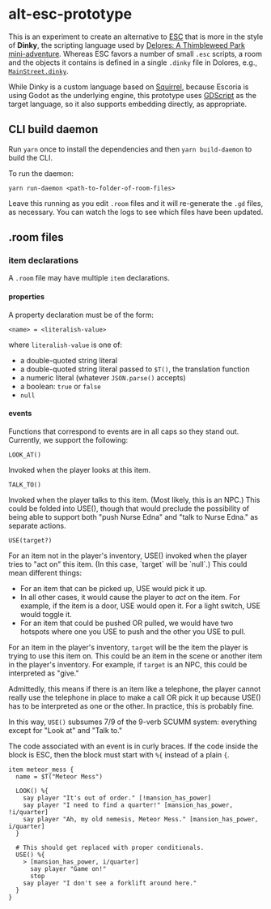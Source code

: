 # alt-esc-prototype

This is an experiment to create an alternative to
[ESC](https://docs.escoria-framework.org/en/devel/scripting/z_esc_reference.html)
that is more in the style of **Dinky**, the scripting language used by [Delores:
A Thimbleweed Park mini-adventure](https://github.com/grumpygamer/DeloresDev).
Whereas ESC favors a number of small `.esc` scripts, a room and the objects it
contains is defined in a single `.dinky` file in Dolores, e.g.,
[`MainStreet.dinky`](https://github.com/grumpygamer/DeloresDev/blob/master/Scripts/Rooms/MainStreet.dinky).

While Dinky is a custom language based on
[Squirrel](https://github.com/albertodemichelis/squirrel), because Escoria is
using Godot as the underlying engine, this prototype uses
[GDScript](https://docs.godotengine.org/en/stable/tutorials/scripting/gdscript/gdscript_basics.html)
as the target language, so it also supports embedding directly,
as appropriate.

## CLI build daemon

Run `yarn` once to install the dependencies and then `yarn build-daemon` to build the CLI.

To run the daemon:

```
yarn run-daemon <path-to-folder-of-room-files>
```

Leave this running as you edit `.room` files and it will re-generate the `.gd` files, as necessary.
You can watch the logs to see which files have been updated.

## .room files

### item declarations

A `.room` file may have multiple `item` declarations.

#### properties

A property declaration must be of the form:

```
<name> = <literalish-value>
```

where `literalish-value` is one of:

- a double-quoted string literal
- a double-quoted string literal passed to `$T()`, the translation function
- a numeric literal (whatever `JSON.parse()` accepts)
- a boolean: `true` or `false`
- `null`

#### events

Functions that correspond to events are in all caps so they stand out.
Currently, we support the following:

`LOOK_AT()`

Invoked when the player looks at this item.

`TALK_TO()`

Invoked when the player talks to this item. (Most likely, this is an NPC.)
This could be folded into USE(), though that would preclude the possibility
of being able to support both "push Nurse Edna" and "talk to Nurse Edna."
as separate actions.

`USE(target?)`

For an item not in the player's inventory, USE() invoked when the player
tries to "act on" this item. (In this case, \`target\` will be \`null\`.)
This could mean different things:

- For an item that can be picked up, USE would pick it up.
- In all other cases, it would cause the player to _act_ on the item.
  For example, if the item is a door, USE would open it.
  For a light switch, USE would toggle it.
- For an item that could be pushed OR pulled, we would have two
  hotspots where one you USE to push and the other you USE to pull.

For an item in the player's inventory, `target` will be the item the
player is trying to use this item on. This could be an item in the
scene or another item in the player's inventory. For example, if
`target` is an NPC, this could be interpreted as "give."

Admittedly, this means if there is an item like a telephone, the player
cannot really use the telephone in place to make a call OR pick it up
because USE() has to be interpreted as one or the other. In practice,
this is probably fine.

In this way, `USE()` subsumes 7/9 of the 9-verb SCUMM system:
everything except for "Look at" and "Talk to."

The code associated with an event is in curly braces. If the code
inside the block is ESC, then the block must start with `%{` instead of
a plain `{`.

```
item meteor_mess {
  name = $T("Meteor Mess")

  LOOK() %{
    say player "It's out of order." [!mansion_has_power]
    say player "I need to find a quarter!" [mansion_has_power, !i/quarter]
    say player "Ah, my old nemesis, Meteor Mess." [mansion_has_power, i/quarter]
  }

  # This should get replaced with proper conditionals.
  USE() %{
    > [mansion_has_power, i/quarter]
      say player "Game on!"
      stop
    say player "I don't see a forklift around here."
  }
}
```
